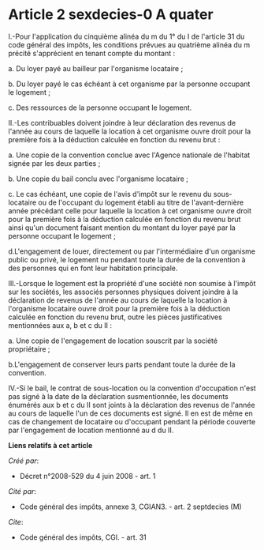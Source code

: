# Article 2 sexdecies-0 A quater

I.-Pour l'application du cinquième alinéa du m du 1° du I de l'article 31 du code général des impôts, les conditions prévues
au quatrième alinéa du m précité s'apprécient en tenant compte du montant : 

a. Du loyer payé au bailleur par l'organisme locataire ; 

b. Du loyer payé le cas échéant à cet organisme par la personne occupant le logement ; 

c. Des ressources de la personne occupant le logement. 

II.-Les contribuables doivent joindre à leur déclaration des revenus de l'année au cours de laquelle la location à cet
organisme ouvre droit pour la première fois à la déduction calculée en fonction du revenu brut : 

a. Une copie de la convention conclue avec l'Agence nationale de l'habitat signée par les deux parties ; 

b. Une copie du bail conclu avec l'organisme locataire ; 

c. Le cas échéant, une copie de l'avis d'impôt sur le revenu du sous-locataire ou de l'occupant du logement établi au titre
de l'avant-dernière année précédant celle pour laquelle la location à cet organisme ouvre droit pour la première fois à la
déduction calculée en fonction du revenu brut ainsi qu'un document faisant mention du montant du loyer payé par la personne
occupant le logement ; 

d.L'engagement de louer, directement ou par l'intermédiaire d'un organisme public ou privé, le logement nu pendant toute la
durée de la convention à des personnes qui en font leur habitation principale. 

III.-Lorsque le logement est la propriété d'une société non soumise à l'impôt sur les sociétés, les associés personnes
physiques doivent joindre à la déclaration de revenus de l'année au cours de laquelle la location à l'organisme locataire
ouvre droit pour la première fois à la déduction calculée en fonction du revenu brut, outre les pièces justificatives
mentionnées aux a, b et c du II : 

a. Une copie de l'engagement de location souscrit par la société propriétaire ; 

b.L'engagement de conserver leurs parts pendant toute la durée de la convention. 

IV.-Si le bail, le contrat de sous-location ou la convention d'occupation n'est pas signé à la date de la déclaration
susmentionnée, les documents énumérés aux b et c du II sont joints à la déclaration des revenus de l'année au cours de
laquelle l'un de ces documents est signé. Il en est de même en cas de changement de locataire ou d'occupant pendant la
période couverte par l'engagement de location mentionné au d du II.

**Liens relatifs à cet article**

_Créé par_:

  - Décret n°2008-529 du 4 juin 2008 - art. 1

_Cité par_:

  - Code général des impôts, annexe 3, CGIAN3. - art. 2 septdecies (M)

_Cite_:

  - Code général des impôts, CGI. - art. 31
